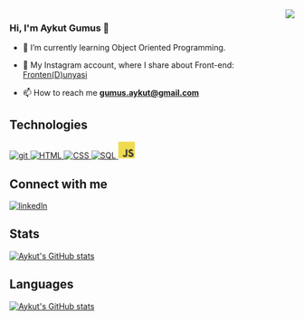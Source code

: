 <img src="/images/softdev.png" height="300" align="right" />

### Hi, I'm Aykut Gumus 👋

- 🌱 I’m currently learning Object Oriented Programming.

- 📝 My Instagram account, where I share about Front-end: [Fronten(D)unyasi](https://www.instagram.com/frontendunyasi/) 

- 📫 How to reach me **gumus.aykut@gmail.com**

## Technologies

<p align="left"> 
 <a href="https://git-scm.com/" target="_blank">
    <img src="https://www.vectorlogo.zone/logos/git-scm/git-scm-icon.svg" alt="git" width="30" height="30"/>
 </a>
 
 <a href="https://www.w3schools.com/html/" target="_blank">
    <img src="https://clipartcraft.com/images/html5-logo-png-transparent-5.png" alt="HTML" width="30" height="30"/>
 </a>

 <a href="https://www.w3schools.com/css/" target="_blank">
    <img src="https://pixy.org/src2/632/6321296.png" alt="CSS" width="30" height="30"/>
 </a>

  <a href="https://www.w3schools.com/sql/" target="_blank">
    <img src="https://www.windocks.com/hubfs/footer%20pages/azure-sql-banner.png" alt="SQL" width="30" height="30"/>
 </a>

 <a href="https://www.w3schools.com/js/" target="_blank">
    <img src="https://raw.githubusercontent.com/devicons/devicon/master/icons/javascript/javascript-original.svg" alt="javascript" width="30" height="30"/>
 </a>
</p> 


## Connect with me

<p>
<a href="https://www.linkedin.com/in/aykut-gumus/" rel="nofollow">
    <img src="https://assets.cdn.thewebconsole.com/S3WEB7731/images/LinkedIn-Icon-Logo-60ee34.png?m=d9192effaf87698c9ddfc7e701af7fc7" alt="linkedln" width="60" height="50">
 </a>
</p>

## Stats

[![Aykut's GitHub stats](https://github-readme-stats.vercel.app/api?username=aykut-gumus&show_icons=true&theme=tokyonight)](https://github.com/anuraghazra/github-readme-stats)

## Languages

[![Aykut's GitHub stats](https://github-readme-stats.vercel.app/api/top-langs/?username=aykut-gumus)](https://github.com/anuraghazra/github-readme-stats)
